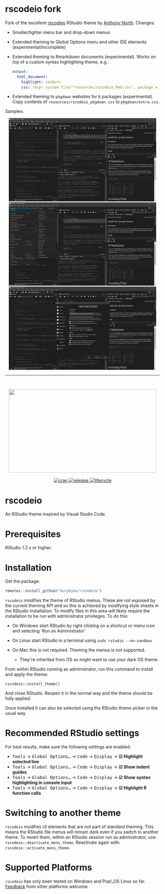 # rscodeio fork

Fork of the excellent [rscodeio](https://github.com/anthonynorth/rscodeio) RStudio theme by [Anthony North](https://github.com/anthonynorth). Changes:

-   Smaller/tighter menu bar and drop-down menus

-   Extended theming to Global Options menu and other IDE elements (experimental/incomplete)

-   Extended theming to Rmarkdown documents (experimental). Works on top of a custom syntax highlighting theme, e.g.:

    ``` yaml
    output:
      html_document:
        highlight: zenburn
        css: !expr system.file("resources/rscodeio_Rmd.css", package = "rscodeio")
    ```

-   Extended theming to `pkgdown` websites for `R` packages (experimental). Copy contents of `resources/rscodeio_pkgdown.css` to `pkgdown/extra.css`.

Samples:

<p align=center>
  <img src="./inst/media/rscodeio-2.png" width="480" height="270">
  <img src="./inst/media/rscodeio-3.png" width="480" height="270">
  <img src="./inst/media/rscodeio-4.png" width="480" height="270">
</p>

------------------------------------------------------------------------

<br>

<p align=center>
  <img src="./inst/media/rscodeio.png" width="480" height="270">
</p>

<p align="center">
  <a href="https://cran.r-project.org/package=rscodeio">
    <img src="https://img.shields.io/cran/l/rscodeio?style=flat-square" alt="cran">
  </a>
  <a href="https://github.com/anthonynorth/rscodeio/releases/latest">
    <img src="https://img.shields.io/github/v/release/anthonynorth/rscodeio?sort=semver&style=flat-square" alt="release">
  </a>
  <a href="https://www.tidyverse.org/lifecycle/#experimental">
    <img src="https://img.shields.io/badge/lifecycle-experimental-orange?style=flat-square" alt="lifecycle" />
  </a>
</p>

# rscodeio

An RStudio theme inspired by Visual Studio Code.

# Prerequisites

RStudio 1.2.x or higher.

# Installation

Get the package:

``` r
remotes::install_github("murphymv/rscodeio")
```

`rscodeio` modifies the theme of RStudio menus. These are not exposed by the current theming API and so this is achieved by modifying style sheets in the RStudio installation. To modify files in this area will likely require the installation to be run with administrator privileges. To do this:

-   On Windows start RStudio by right clicking on a shortcut or menu icon and selecting 'Run as Administrator'

-   On Linux start RStudio in a terminal using `sudo rstudio --no-sandbox`

-   On Mac this is not required. Theming the menus is not supported.

    -   They're inherited from OS so might want to use your dark OS theme.

From within RStudio running as administrator, run this command to install and apply the theme:

    rscodeio::install_theme()

And close RStudio. Reopen it in the normal way and the theme should be fully applied.

Once installed it can also be selected using the RStudio theme picker in the usual way.

# Recommended RStudio settings

For best results, make sure the following settings are enabled:

-   <kbd>Tools</kbd> → <kbd>Global Options…</kbd> → <kbd>Code</kbd> → <kbd>Display</kbd> → **☑ Highlight selected line**
-   <kbd>Tools</kbd> → <kbd>Global Options…</kbd> → <kbd>Code</kbd> → <kbd>Display</kbd> → **☑ Show indent guides**
-   <kbd>Tools</kbd> → <kbd>Global Options…</kbd> → <kbd>Code</kbd> → <kbd>Display</kbd> → **☑ Show syntax highlighting in console input**
-   <kbd>Tools</kbd> → <kbd>Global Options…</kbd> → <kbd>Code</kbd> → <kbd>Display</kbd> → **☑ Highlight R function calls**

# Switching to another theme

`rscodeio` modifies UI elements that are not part of standard theming. This means the RStudio file menus will remain dark even if you switch to another theme. To revert them, within an RStudio session run as administrator, use: `rscodeio::deactivate_menu_theme`. Reactivate again with: `rscodeio::activate_menu_theme`.

# Supported Platforms

`rscodeio` has only been tested on Windows and Pop!\_OS Linux so far. [Feedback](https://github.com/anthonynorth/rscodeio/issues) from other platforms welcome.
